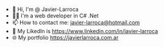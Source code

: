 - 👋 Hi, I'm @ Javier-Larroca
- 👷🏻 I'm a web developer in C# .Net
- 📫 How to contact me: javier-larroca@hotmail.com
- 🔗 My LikedIn is https://www.linkedin.com/in/javier-larroca
- 🌐 My portfolio https://javierlarroca.com.ar
<!---
Javier-Larroca/Javier-Larroca is a ✨ special ✨ repository because its `README.md` (this file) appears on your GitHub profile.
You can click the Preview link to take a look at your changes.
--->
